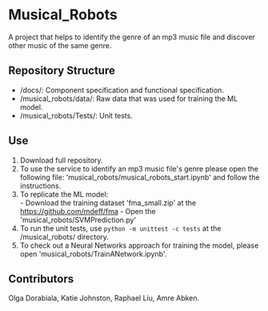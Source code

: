 # Musical_Robots
A project that helps to identify the genre of an mp3 music file and discover other music of the same genre. 


## Repository Structure
- /docs/: Component specification and functional specification.
- /musical_robots/data/: Raw data that was used for training the ML model.
- /musical_robots/Tests/: Unit tests.


## Use
1) Download full repository. 
2) To use the service to identify an mp3 music file's genre please open the following file: 'musical_robots/musical_robots_start.ipynb' and follow the instructions. 
3) To replicate the ML model:  
			- Download the training dataset 'fma_small.zip' at the https://github.com/mdeff/fma
			- Open the 'musical_robots/SVMPrediction.py'
4) To run the unit tests, use `python -m unittest -c tests`  at the /musical_robots/ directory.
5) To check out a Neural Networks approach for training the model, please open 'musical_robots/TrainANetwork.ipynb'.



## Contributors
Olga Dorabiala, Katie Johnston, Raphael Liu, Amre Abken.

